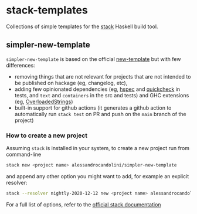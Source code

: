 # stack-templates

Collections of simple templates for the [stack](https://docs.haskellstack.org/en/stable/README/) Haskell build tool.

## simpler-new-template

`simpler-new-template` is based on the official [new-template](https://github.com/commercialhaskell/stack-templates/blob/master/new-template.hsfiles) but with few differences:
* removing things that are not relevant for projects that are not intended to be published on hackage (eg, changelog, etc), 
* adding few opinionated dependencies (eg, [hspec](https://hspec.github.io/) and [quickcheck](https://hackage.haskell.org/package/QuickCheck) in tests, and `text` and `containers` in the src and tests) and GHC extensions (eg, [OverloadedStrings](https://downloads.haskell.org/~ghc/latest/docs/html/users_guide/glasgow_exts.html#extension-OverloadedStrings))
* built-in support for github actions (it generates a github action to automatically run `stack test` on PR and push on the `main` branch of the project) 

### How to create a new project 

Assuming `stack` is installed in your system, to create a new project run from command-line 
```bash
stack new <project name> alessandrocandolini/simpler-new-template
```
and append any other option you might want to add, for example an explicit resolver:
```bash
stack --resolver nightly-2020-12-12 new <project name> alessandrocandolini/simpler-new-template
```
For a full list of options, refer to the [official stack documentation](https://docs.haskellstack.org/en/stable/GUIDE/)

